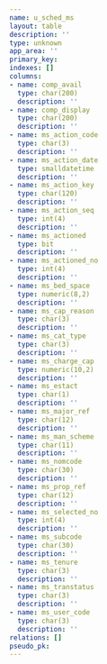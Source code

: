 ```yaml
---
name: u_sched_ms
layout: table
description: ''
type: unknown
app_area: ''
primary_key: 
indexes: []
columns:
- name: comp_avail
  type: char(200)
  description: ''
- name: comp_display
  type: char(200)
  description: ''
- name: ms_action_code
  type: char(3)
  description: ''
- name: ms_action_date
  type: smalldatetime
  description: ''
- name: ms_action_key
  type: char(120)
  description: ''
- name: ms_action_seq
  type: int(4)
  description: ''
- name: ms_actioned
  type: bit
  description: ''
- name: ms_actioned_no
  type: int(4)
  description: ''
- name: ms_bed_space
  type: numeric(8,2)
  description: ''
- name: ms_cap_reason
  type: char(3)
  description: ''
- name: ms_cat_type
  type: char(3)
  description: ''
- name: ms_charge_cap
  type: numeric(10,2)
  description: ''
- name: ms_estact
  type: char(1)
  description: ''
- name: ms_major_ref
  type: char(12)
  description: ''
- name: ms_man_scheme
  type: char(11)
  description: ''
- name: ms_nomcode
  type: char(30)
  description: ''
- name: ms_prop_ref
  type: char(12)
  description: ''
- name: ms_selected_no
  type: int(4)
  description: ''
- name: ms_subcode
  type: char(30)
  description: ''
- name: ms_tenure
  type: char(3)
  description: ''
- name: ms_transtatus
  type: char(3)
  description: ''
- name: ms_user_code
  type: char(3)
  description: ''
relations: []
pseudo_pk: 
---
```


